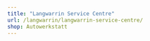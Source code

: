 ```yaml
---
title: "Langwarrin Service Centre"
url: /langwarrin/langwarrin-service-centre/
shop: Autowerkstatt
---
```

